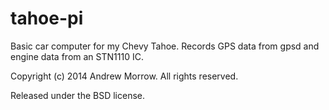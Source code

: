 tahoe-pi
========

Basic car computer for my Chevy Tahoe. Records GPS data from gpsd
and engine data from an STN1110 IC.

Copyright (c) 2014 Andrew Morrow. All rights reserved.

Released under the BSD license.

